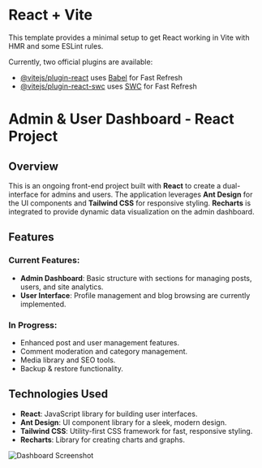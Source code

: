 # React + Vite

This template provides a minimal setup to get React working in Vite with HMR and some ESLint rules.

Currently, two official plugins are available:

- [@vitejs/plugin-react](https://github.com/vitejs/vite-plugin-react/blob/main/packages/plugin-react/README.md) uses [Babel](https://babeljs.io/) for Fast Refresh
- [@vitejs/plugin-react-swc](https://github.com/vitejs/vite-plugin-react-swc) uses [SWC](https://swc.rs/) for Fast Refresh

# Admin & User Dashboard - React Project

## Overview

This is an ongoing front-end project built with **React** to create a dual-interface for admins and users. The application leverages **Ant Design** for the UI components and **Tailwind CSS** for responsive styling. **Recharts** is integrated to provide dynamic data visualization on the admin dashboard.

## Features

### Current Features:
- **Admin Dashboard**: Basic structure with sections for managing posts, users, and site analytics.
- **User Interface**: Profile management and blog browsing are currently implemented.

### In Progress:
- Enhanced post and user management features.
- Comment moderation and category management.
- Media library and SEO tools.
- Backup & restore functionality.

## Technologies Used

- **React**: JavaScript library for building user interfaces.
- **Ant Design**: UI component library for a sleek, modern design.
- **Tailwind CSS**: Utility-first CSS framework for fast, responsive styling.
- **Recharts**: Library for creating charts and graphs.

![Dashboard Screenshot](./assets/img/dashboard.png)

